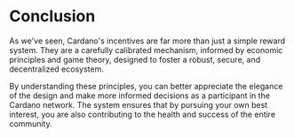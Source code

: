 # Conclusion

As we've seen, Cardano's incentives are far more than just a simple reward system. They are a carefully calibrated mechanism, informed by economic principles and game theory, designed to foster a robust, secure, and decentralized ecosystem.

By understanding these principles, you can better appreciate the elegance of the design and make more informed decisions as a participant in the Cardano network. The system ensures that by pursuing your own best interest, you are also contributing to the health and success of the entire community.
